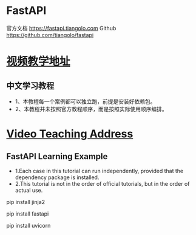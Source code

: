 # FastAPI 


官方文档
https://fastapi.tiangolo.com
Github
https://github.com/tiangolo/fastapi


# [视频教学地址](https://space.bilibili.com/396891097)
## 中文学习教程
- 1、本教程每一个案例都可以独立跑，前提是安装好依赖包。
- 2、本教程并未按照官方教程顺序，而是按照实际使用顺序编排。

# [Video Teaching Address](https://space.bilibili.com/396891097)
## FastAPI Learning Example
- 1.Each case in this tutorial can run independently, provided that the dependency package is installed.
- 2.This tutorial is not in the order of official tutorials, but in the order of actual use.


pip install jinja2

pip install fastapi

pip install uvicorn



